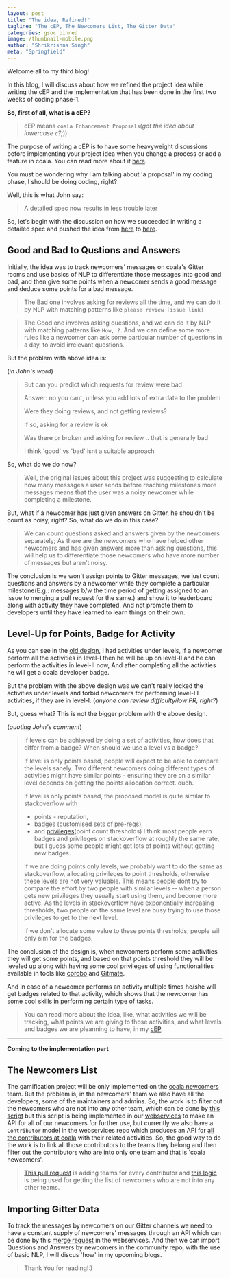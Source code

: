 ```yaml
---
layout: post
title: "The idea, Refined!"
tagline: "The cEP, The Newcomers List, The Gitter Data"
categories: gsoc pinned
image: /thumbnail-mobile.png
author: "Shrikrishna Singh"
meta: "Springfield"
---
```


Welcome all to my third blog!

In this blog, I will discuss about how we refined the project idea while writing the cEP and the implementation that has been done in the first two weeks of coding phase-1.

**So, first of all, what is a cEP?**

>cEP means `coala Enhancement Proposals`(*got the idea about lowercase `c`?;*))

The purpose of writing a cEP is to have some heavyweight discussions before implementing your project idea when you change a process or add a feature in coala. You can read more about it [here](https://github.com/coala/cEPs/blob/master/cEP-0000.md).

You must be wondering why I am talking about 'a proposal' in my coding phase, I should be doing coding, right?

Well, this is what John say:
>A detailed spec now results in less trouble later

So, let's begin with the discussion on how we succeeded in writing a detailed spec and 
pushed the idea from [here](https://sks444.github.io/gsoc/pinned/2018/05/13/GSoC'18-community-bonding-period.html) to [here](https://github.com/sks444/cEPs/blob/348c90e2607623146ced5cb6ba9004f32fa88efa/cEP-0020.md).

## Good and Bad to Qustions and Answers

Initially, the idea was to track newcomers' messages on coala's Gitter rooms and use basics of NLP to differentiate those messages into good and bad, and then give some points when a newcomer sends a good message and deduce some points for a bad message.

>The Bad one involves asking for reviews all the time, and we can do it by NLP with matching patterns like `please review [issue link]`

>The Good one involves asking questions, and we can do it by NLP with matching patterns like `How, ?`. And we can define some more rules like a newcomer can ask some particular number of questions in a day, to avoid irrelevant questions.

But the problem with above idea is:

(*in John's word*)
>But can you predict which requests for review were bad
>
>Answer: no you cant, unless you add lots of extra data to the problem
>
>Were they doing reviews, and not getting reviews?
>
>If so, asking for a review is ok
>
>Was there pr broken and asking for review .. that is generally bad
>
>I think 'good' vs 'bad' isnt a suitable approach

So, what do we do now? 
>Well, the original issues about this project was suggesting to calculate how many messages a user sends before reaching milestones
more messages means that the user was a noisy newcomer while completing a milestone.

But, what if a newcomer has just given answers on Gitter, he shouldn't be count as noisy, right? So, what do we do in this case?
>We can count questions asked and answers given by the newcomers separately; As there are the newcomers who have helped other newcomers and has given answers more than asking questions, this will help us to differentiate those newcomers who have more number of messages but aren't noisy.

The conclusion is we won't assign points to Gitter messages, we just count questions and answers by a newcomer while they complete a particular milestone(E.g.: messages b/w the time period of getting assigned to an issue to merging a pull request for the same.) and show it to leaderboard along with activity they have completed. And not promote them to developers until they have learned to learn things on their own.

## Level-Up for Points, Badge for Activity

As you can see in the [old design](https://sks444.github.io/gsoc/pinned/2018/05/13/GSoC'18-community-bonding-period.html), I had activities under levels, if a newcomer perform all the activities in level-I then he will be up on level-II and he can perform the activities in level-II now, And after completing all the activities he will get a coala developer badge.

But the problem with the above design was we can't really locked the activities under levels and forbid newcomers for performing level-III activities, if they are in level-I. (*anyone can review difficulty/low PR, right?*)

But, guess what? This is not the bigger problem with the above design.

(*quoting John's comment*)
>If levels can be achieved by doing a set of activities, how does that differ from a badge? When should we use a level vs a badge?
>
>If level is only points based, people will expect to be able to compare the levels sanely. Two different newcomers doing different types of activities might have similar points - ensuring they are on a similar level depends on getting the points allocation correct. ouch.
>
>If level is only points based, the proposed model is quite similar to stackoverflow with
>
> - points - reputation,
> - badges (customised sets of pre-reqs),
> - and [privileges](https://stackoverflow.com/help/privileges)(point count thresholds)
>I think most people earn badges and privileges on stackoverflow at roughly the same rate, but I guess some people might get lots of points without getting new badges.
>
>If we are doing points only levels, we probably want to do the same as stackoverflow, allocating privileges to point thresholds, otherwise these levels are not very valuable.
>This means people dont try to compare the effort by two people with similar levels -- when a person gets new privileges they usually start using them, and become more active. As the levels in stackoverflow have exponentially increasing thresholds, two people on the same level are busy trying to use those privileges to get to the next level.
>
>If we don't allocate some value to these points thresholds, people will only aim for the badges.

The conclusion of the design is, when newcomers perform some activities they will get some points, and based on that points threshold they will be leveled up along with having some cool privileges of using functionalities available in tools like [corobo](https://github.com/coala/corobo) and [Gitmate](https://gitlab.com/gitmate/open-source/gitmate-2).

And in case of a newcomer performs an activity multiple times he/she will get badges related to that activity, which shows that the newcomer has some cool skills in performing certain type of tasks.

>You can read more about the idea, like, what activities we will be tracking, what points we are giving to those activities, and what levels and badges we are pleanning to have, in my [cEP](https://github.com/sks444/cEPs/blob/348c90e2607623146ced5cb6ba9004f32fa88efa/cEP-0020.md).

---

**Coming to the implementation part**

## The Newcomers List

The gamification project will be only implemented on the [coala newcomers](https://github.com/orgs/coala/teams/coala-newcomers) team. But the problem is, in the newcomers' team we also have all the developers, some of the maintainers and admins. So, the work is to filter out the newcomers who are not into any other team, which can be done by [this script](https://gist.github.com/sks444/ee1e6b8964f54e05b78c2514b2ac1405) but this script is being implemented in our [webservices](https://gitlab.com/coala/landing) to make an API for all of our newcomers for further use, but currently we also have a `Contributor` model in the webservices repo which produces an API for [all the contributors at coala](https://webservices.coala.io/contrib/) with their related activities. So, the good way to do the work is to link all those contributors to the teams they belong and then filter out the contributors who are into only one team and that is 'coala newcomers'.

>[This pull request](https://gitlab.com/coala/landing/merge_requests/46) is adding teams for every contributor and [this logic](https://gitlab.com/coala/landing/merge_requests/45/diffs#7a27d176ae264efdb0debb4e7b26711a1387cd39) is being used for getting the list of newcomers who are not into any other teams.

## Importing Gitter Data

To track the messages by newcomers on our Gitter channels we need to have a constant supply of newcomers' messages through an API which can be done by this [merge request](https://gitlab.com/coala/landing/merge_requests/45/) in the webservices. And then we can import Questions and Answers by newcomers in the community repo, with the use of basic NLP, I will discus 'how' in my upcoming blogs. 

>Thank You for reading!:)